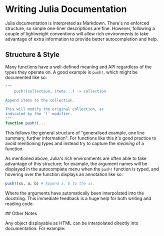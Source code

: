 # Writing Julia Documentation

Julia documentation is interpreted as Markdown. There's no enforced structure, so simple one-liner descriptions are fine. However, following a couple of lightweight conventions will allow rich environments to take advantage of extra information to provide better autocompletion and help.

## Structure & Style

Many functions have a well-defined meaning and API regardless of the types they operate on. A good example is `push!`, which might be documented like so:

```julia
"""
    push!(collection, items...) -> collection

Append items to the collection.

This will modify the original collection, as
indicated by the `!` modifier.
"""
function push!(...
```

This follows the general structure of "generalised example, one line summary, further information".  For functions like this it's good practice to avoid mentioning types and instead try to capture the *meaning* of a function.

As mentioned above, Julia's rich environments are often able to take advantage of this structure; for example, the argument names will be displayed in the autocomplete menu when the `push!` function is typed, and hovering over the function displays an annotation like so:

```julia
push!(xs, a, b) # Append a, b to the xs.
```

Where the arguments have automatically been interpolated into the docstring. This immediate feedback is a huge help for both writing and reading code.

## Other Notes

Any object displayable as HTML can be interpolated directly into documentation. For example:

```julia
```
